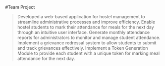 #Team Project
>Developed a web-based application for hostel management to streamline administrative processes and improve efficiency.
>Enable hostel students to mark their attendance for meals for the next day through an intuitive user interface.
>Generate monthly attendance reports for administrators to monitor and manage student attendance.
>Implement a grievance redressal system to allow students to submit and track grievances effectively.
>Implement a Token Generation Module to provide each student with a unique token for marking meal attendance for the next day.

